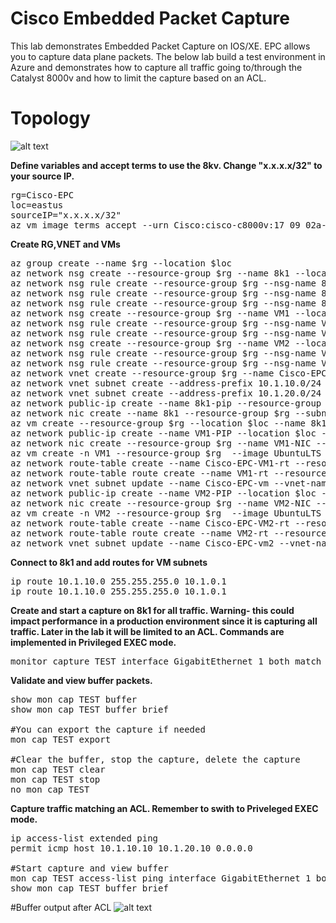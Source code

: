 # Cisco Embedded Packet Capture
This lab demonstrates Embedded Packet Capture on IOS/XE. EPC allows you to capture data plane packets. The below lab build a test environment in Azure and demonstrates how to capture all traffic going to/through the Catalyst 8000v and how to limit the capture based on an ACL.

# Topology
![alt text](https://github.com/jwrightazure/lab/blob/master/Cisco-Embedded-Packet-Capture/embedded-packet-capture.drawio.png)

**Define variables and accept terms to use the 8kv. Change "x.x.x.x/32" to your source IP.**
<pre lang="...">
rg=Cisco-EPC
loc=eastus
sourceIP="x.x.x.x/32"
az vm image terms accept --urn Cisco:cisco-c8000v:17_09_02a-byol:latest
</pre>

**Create RG,VNET and VMs**
<pre lang="...">
az group create --name $rg --location $loc
az network nsg create --resource-group $rg --name 8k1 --location $loc
az network nsg rule create --resource-group $rg --nsg-name 8k1 --name home --access Allow --protocol "*" --direction Inbound --priority 500 --source-address-prefix $sourceIP --source-port-range "*" --destination-address-prefix "*" --destination-port-range "*"
az network nsg rule create --resource-group $rg --nsg-name 8k1 --name vms --access Allow --protocol "*" --direction Inbound --priority 600 --source-address-prefix 10.0.0.0/8 --source-port-range "*" --destination-address-prefix "*" --destination-port-range "*"
az network nsg rule create --resource-group $rg --nsg-name 8k1 --name all-out --access Allow --protocol "*" --direction Outbound --priority 700 --source-address-prefix 10.0.0.0/8 --source-port-range "*" --destination-address-prefix "*" --destination-port-range "*"
az network nsg create --resource-group $rg --name VM1 --location $loc
az network nsg rule create --resource-group $rg --nsg-name VM1 --name home --access Allow --protocol "*" --direction Inbound --priority 500 --source-address-prefix $sourceIP --source-port-range "*" --destination-address-prefix "*" --destination-port-range "*"
az network nsg rule create --resource-group $rg --nsg-name VM1 --name vms --access Allow --protocol "*" --direction Inbound --priority 600 --source-address-prefix 10.0.0.0/8 --source-port-range "*" --destination-address-prefix "*" --destination-port-range "*"
az network nsg create --resource-group $rg --name VM2 --location $loc
az network nsg rule create --resource-group $rg --nsg-name VM2 --name home --access Allow --protocol "*" --direction Inbound --priority 500 --source-address-prefix $sourceIP --source-port-range "*" --destination-address-prefix "*" --destination-port-range "*"
az network nsg rule create --resource-group $rg --nsg-name VM2 --name vms --access Allow --protocol "*" --direction Inbound --priority 600 --source-address-prefix 10.0.0.0/8 --source-port-range "*" --destination-address-prefix "*" --destination-port-range "*"
az network vnet create --resource-group $rg --name Cisco-EPC --location $loc --address-prefixes 10.1.0.0/16 --subnet-name 8k1 --subnet-prefix 10.1.0.0/24 
az network vnet subnet create --address-prefix 10.1.10.0/24 --name Cisco-EPC-vm --resource-group $rg --vnet-name Cisco-EPC 
az network vnet subnet create --address-prefix 10.1.20.0/24 --name Cisco-EPC-vm2 --resource-group $rg --vnet-name Cisco-EPC 
az network public-ip create --name 8k1-pip --resource-group $rg --allocation-method static --idle-timeout 30 --location $loc
az network nic create --name 8k1 --resource-group $rg --subnet 8k1 --vnet-name Cisco-EPC --public-ip-address 8k1-pip --private-ip-address 10.1.0.4 --ip-forwarding true --network-security-group 8k1
az vm create --resource-group $rg --location $loc --name 8k1 --size Standard_DS3_v2 --nics 8k1 --image Cisco:cisco-c8000v:17_09_02a-byol:latest --admin-username azureuser --admin-password Msft123Msft123 --location $loc --no-wait
az network public-ip create --name VM1-PIP --location $loc --resource-group $rg --allocation-method static
az network nic create --resource-group $rg --name VM1-NIC --location $loc --subnet Cisco-EPC-vm --private-ip-address 10.1.10.10 --vnet-name Cisco-EPC --public-ip-address VM1-PIP --ip-forwarding true --network-security-group VM1
az vm create -n VM1 --resource-group $rg  --image UbuntuLTS --size Standard_DS3_v2 --admin-username azureuser --admin-password Msft123Msft123 --nics VM1-NIC --location $loc --no-wait 
az network route-table create --name Cisco-EPC-VM1-rt --resource-group $rg
az network route-table route create --name VM1-rt --resource-group $rg --route-table-name Cisco-EPC-VM1-rt --address-prefix 10.1.20.0/24 --next-hop-type VirtualAppliance --next-hop-ip-address 10.1.0.4
az network vnet subnet update --name Cisco-EPC-vm --vnet-name Cisco-EPC --resource-group $rg --route-table Cisco-EPC-VM1-rt
az network public-ip create --name VM2-PIP --location $loc --resource-group $rg --allocation-method static
az network nic create --resource-group $rg --name VM2-NIC --location $loc --subnet Cisco-EPC-vm2 --private-ip-address 10.1.20.10 --vnet-name Cisco-EPC --public-ip-address VM2-PIP --ip-forwarding true --network-security-group VM2
az vm create -n VM2 --resource-group $rg  --image UbuntuLTS --size Standard_DS3_v2 --admin-username azureuser --admin-password Msft123Msft123 --nics VM2-NIC --location $loc --no-wait 
az network route-table create --name Cisco-EPC-VM2-rt --resource-group $rg
az network route-table route create --name VM2-rt --resource-group $rg --route-table-name Cisco-EPC-VM2-rt --address-prefix 10.1.10.0/24 --next-hop-type VirtualAppliance --next-hop-ip-address 10.1.0.4
az network vnet subnet update --name Cisco-EPC-vm2 --vnet-name Cisco-EPC --resource-group $rg --route-table Cisco-EPC-VM2-rt
</pre>

**Connect to 8k1 and add routes for VM subnets**
<pre lang="...">
ip route 10.1.10.0 255.255.255.0 10.1.0.1
ip route 10.1.10.0 255.255.255.0 10.1.0.1
</pre>

**Create and start a capture on 8k1 for all traffic. Warning- this could impact performance in a production environment since it is capturing all traffic. Later in the lab it will be limited to an ACL. Commands are implemented in Privileged EXEC mode.**
<pre lang="...">
monitor capture TEST interface GigabitEthernet 1 both match any start
</pre>

**Validate and view buffer packets.**
<pre lang="...">
show mon cap TEST buffer
show mon cap TEST buffer brief

#You can export the capture if needed
mon cap TEST export 

#Clear the buffer, stop the capture, delete the capture 
mon cap TEST clear
mon cap TEST stop
no mon cap TEST
</pre>

**Capture traffic matching an ACL. Remember to swith to Priveleged EXEC mode.**
<pre lang="...">
ip access-list extended ping
permit icmp host 10.1.10.10 10.1.20.10 0.0.0.0

#Start capture and view buffer
mon cap TEST access-list ping interface GigabitEthernet 1 both start
show mon cap TEST buffer brief
</pre>

#Buffer output after ACL
![alt text](https://github.com/jwrightazure/lab/blob/master/Cisco-Embedded-Packet-Capture/cap-output.png)
